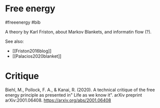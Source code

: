 # Free energy
#freeenergy #bib

A theory by Karl Friston, about Markov Blankets, and informatin flow (?).

See also:
* [[Friston2016blog]]
* [[Palacios2020blanket]]

# Critique

Biehl, M., Pollock, F. A., & Kanai, R. (2020). A technical critique of the free energy principle as presented in" Life as we know it". arXiv preprint arXiv:2001.06408.
https://arxiv.org/abs/2001.06408
